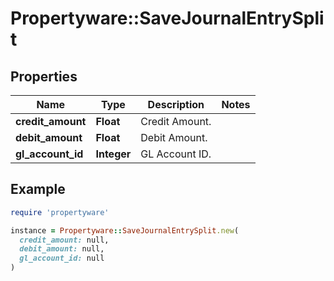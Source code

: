 # Propertyware::SaveJournalEntrySplit

## Properties

| Name | Type | Description | Notes |
| ---- | ---- | ----------- | ----- |
| **credit_amount** | **Float** | Credit Amount. |  |
| **debit_amount** | **Float** | Debit Amount. |  |
| **gl_account_id** | **Integer** | GL Account ID. |  |

## Example

```ruby
require 'propertyware'

instance = Propertyware::SaveJournalEntrySplit.new(
  credit_amount: null,
  debit_amount: null,
  gl_account_id: null
)
```

